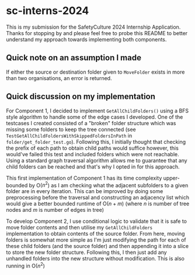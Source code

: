# sc-interns-2024

This is my submission for the SafetyCulture 2024 Internship Application. Thanks for stopping by and please feel free to probe this README to better understand my approach towards implementing both components.

## Quick note on an assumption I made

If either the source or destination folder given to `MoveFolder` exists in more than two organisations, an error is returned.

## Quick discussion on my implementation

For Component 1, I decided to implement `GetAllChildFolders()` using a BFS style algorithm to handle some of the edge cases I developed. One of the testcases I created consisted of a "broken" folder structure which was missing some folders to keep the tree connected (see `TestGetAllChildFoldersWithSkippedFoldersInPath` in `folder/get_folder_test.go`). Following this, I initially thought that checking the prefix of each path to obtain child paths would suffice however, this would've failed this test and included folders which were not reachable. Using a standard graph traversal algorithm allows me to guarantee that any child folders can be reached and that's why I opted in for this approach.

This first implementation of Component 1 has its time complexity upper-bounded by O($n^2$) as I am checking what the adjacent subfolders to a given folder are in every iteration. This can be improved by doing some preprocessing before the traversal and constructing an adjacency list which would give a better bounded runtime of O($n+m$) (where $n$ is number of tree nodes and $m$ is number of edges in tree)

To develop Component 2, I use conditional logic to validate that it is safe to move folder contents and then utilise my `GetAllChildFolders` implementation to obtain contents of the source folder. From here, moving folders is somewhat more simple as I'm just modifying the path for each of these child folders (and the source folder) and then appending it into a slice to store the new folder structure. Following this, I then just add any unhandled folders into the new structure without modification. This is also running in O($n^2$)
